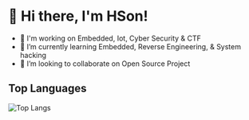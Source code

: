# 👋 Hi there, I'm HSon! 

- 🔭 I'm working on Embedded, Iot, Cyber Security & CTF
- 🌱 I’m currently learning Embedded, Reverse Engineering, & System hacking
- 👯 I’m looking to collaborate on Open Source Project

## Top Languages

![Top Langs](https://github-readme-stats.vercel.app/api/top-langs/?username=HSon-2004&layout=compact&theme=tokyonight)

